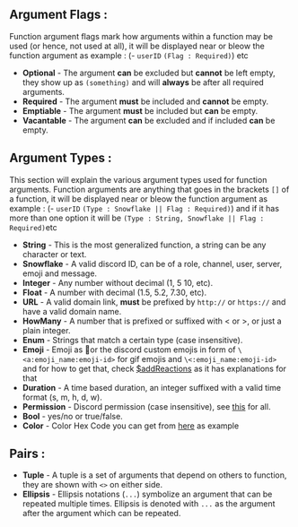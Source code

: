 ## Argument Flags :
Function argument flags mark how arguments within a function may be used (or hence, not used at all), it will be displayed near or bleow the function argument as example :
(- `userID` `(Flag : Required)`) etc

- __Optional__ - The argument **can** be excluded but **cannot** be left empty, they show up as `(something)` and will **always** be after all required arguments.
- __Required__ - The argument **must** be included and **cannot** be empty.
- __Emptiable__ - The argument **must** be included but **can** be empty.
- __Vacantable__ - The argument **can** be excluded and if included **can** be empty.


## Argument Types :
This section will explain the various argument types used for function arguments. Function arguments are anything that goes in the brackets `[]` of a function, it will be displayed near or bleow the function argument as example :
(- `userID` `(Type : Snowflake || Flag : Required)`) and if it has more than one option it will be `(Type : String, Snowflake || Flag : Required)`etc

- __String__ - This is the most generalized function, a string can be any character or text.
- __Snowflake__ - A valid discord ID, can be of a role, channel, user, server, emoji and message.
- __Integer__ - Any number without decimal (1, 5 10, etc).
- __Float__ - A number with decimal (1.5, 5.2, 7.30, etc).
- __URL__ - A valid domain link, **must** be prefixed by `http://` or `https://` and have a valid domain name.
- __HowMany__ - A number that is prefixed or suffixed with < or >, or just a plain integer.
- __Enum__ - Strings that match a certain type (case insensitive).
- __Emoji__ - Emoji as 🌹or the discord custom emojis in form of `\<a:emoji_name:emoji-id>` for gif emojis and `\<:emoji_name:emoji-id>` and for how to get that, check [$addReactions](./src/bdscript/addReactions.md) as it has explanations for that
- __Duration__ - A time based duration, an integer suffixed with a valid time format (s, m, h, d, w).
- __Permission__ - Discord permission (case insensitive), see [this](../resources/permissions.md) for all.
- __Bool__ - yes/no or true/false.
- __Color__ - Color Hex Code you can get from [here](https://htmlcolorcodes.com/color-picker) as example


## Pairs :
- __Tuple__ - A tuple is a set of arguments that depend on others to function, they are shown with `<>` on either side.
- __Ellipsis__ - Ellipsis notations (`...`) symbolize an argument that can be repeated multiple times. Ellipsis is denoted with `...` as the argument after the argument which can be repeated.
